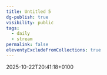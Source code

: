 ```yaml
---
title: Untitled 5
dg-publish: true
visibility: public
tags:
  - daily
  - stream
permalink: false
eleventyExcludeFromCollections: true
---
```


2025-10-22T20:41:18+0100 


